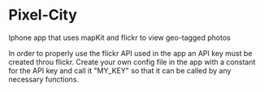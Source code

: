 # Pixel-City
Iphone app that uses mapKit and flickr to view geo-tagged photos


In order to properly use the flickr API used in the app an API key must be created throu flickr. 
Create your own config file in the app with a constant for the API key and call it "MY_KEY" so that it can be called by any necessary functions.
